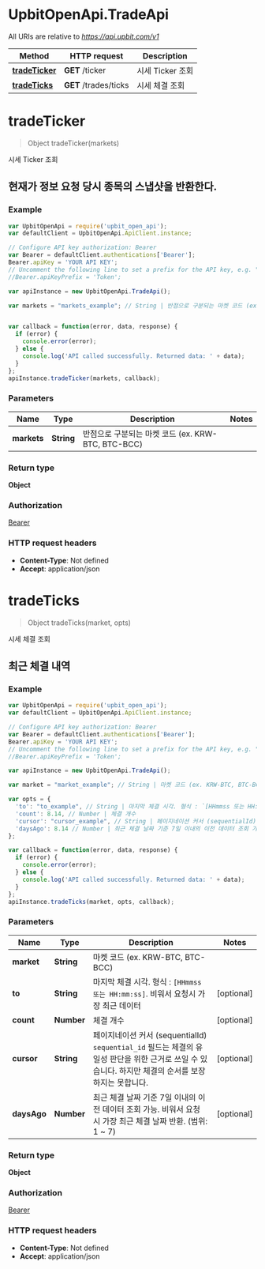 # UpbitOpenApi.TradeApi

All URIs are relative to *https://api.upbit.com/v1*

Method | HTTP request | Description
------------- | ------------- | -------------
[**tradeTicker**](TradeApi.md#tradeTicker) | **GET** /ticker | 시세 Ticker 조회
[**tradeTicks**](TradeApi.md#tradeTicks) | **GET** /trades/ticks | 시세 체결 조회


<a name="tradeTicker"></a>
# **tradeTicker**
> Object tradeTicker(markets)

시세 Ticker 조회

## 현재가 정보 요청 당시 종목의 스냅샷을 반환한다. 

### Example
```javascript
var UpbitOpenApi = require('upbit_open_api');
var defaultClient = UpbitOpenApi.ApiClient.instance;

// Configure API key authorization: Bearer
var Bearer = defaultClient.authentications['Bearer'];
Bearer.apiKey = 'YOUR API KEY';
// Uncomment the following line to set a prefix for the API key, e.g. "Token" (defaults to null)
//Bearer.apiKeyPrefix = 'Token';

var apiInstance = new UpbitOpenApi.TradeApi();

var markets = "markets_example"; // String | 반점으로 구분되는 마켓 코드 (ex. KRW-BTC, BTC-BCC) 


var callback = function(error, data, response) {
  if (error) {
    console.error(error);
  } else {
    console.log('API called successfully. Returned data: ' + data);
  }
};
apiInstance.tradeTicker(markets, callback);
```

### Parameters

Name | Type | Description  | Notes
------------- | ------------- | ------------- | -------------
 **markets** | **String**| 반점으로 구분되는 마켓 코드 (ex. KRW-BTC, BTC-BCC)  | 

### Return type

**Object**

### Authorization

[Bearer](../README.md#Bearer)

### HTTP request headers

 - **Content-Type**: Not defined
 - **Accept**: application/json

<a name="tradeTicks"></a>
# **tradeTicks**
> Object tradeTicks(market, opts)

시세 체결 조회

## 최근 체결 내역 

### Example
```javascript
var UpbitOpenApi = require('upbit_open_api');
var defaultClient = UpbitOpenApi.ApiClient.instance;

// Configure API key authorization: Bearer
var Bearer = defaultClient.authentications['Bearer'];
Bearer.apiKey = 'YOUR API KEY';
// Uncomment the following line to set a prefix for the API key, e.g. "Token" (defaults to null)
//Bearer.apiKeyPrefix = 'Token';

var apiInstance = new UpbitOpenApi.TradeApi();

var market = "market_example"; // String | 마켓 코드 (ex. KRW-BTC, BTC-BCC) 

var opts = { 
  'to': "to_example", // String | 마지막 체결 시각. 형식 : `[HHmmss 또는 HH:mm:ss]`. 비워서 요청시 가장 최근 데이터 
  'count': 8.14, // Number | 체결 개수 
  'cursor': "cursor_example", // String | 페이지네이션 커서 (sequentialId) `sequential_id` 필드는 체결의 유일성 판단을 위한 근거로 쓰일 수 있습니다. 하지만 체결의 순서를 보장하지는 못합니다. 
  'daysAgo': 8.14 // Number | 최근 체결 날짜 기준 7일 이내의 이전 데이터 조회 가능. 비워서 요청 시 가장 최근 체결 날짜 반환. (범위: 1 ~ 7) 
};

var callback = function(error, data, response) {
  if (error) {
    console.error(error);
  } else {
    console.log('API called successfully. Returned data: ' + data);
  }
};
apiInstance.tradeTicks(market, opts, callback);
```

### Parameters

Name | Type | Description  | Notes
------------- | ------------- | ------------- | -------------
 **market** | **String**| 마켓 코드 (ex. KRW-BTC, BTC-BCC)  | 
 **to** | **String**| 마지막 체결 시각. 형식 : `[HHmmss 또는 HH:mm:ss]`. 비워서 요청시 가장 최근 데이터  | [optional] 
 **count** | **Number**| 체결 개수  | [optional] 
 **cursor** | **String**| 페이지네이션 커서 (sequentialId) `sequential_id` 필드는 체결의 유일성 판단을 위한 근거로 쓰일 수 있습니다. 하지만 체결의 순서를 보장하지는 못합니다.  | [optional] 
 **daysAgo** | **Number**| 최근 체결 날짜 기준 7일 이내의 이전 데이터 조회 가능. 비워서 요청 시 가장 최근 체결 날짜 반환. (범위: 1 ~ 7)  | [optional] 

### Return type

**Object**

### Authorization

[Bearer](../README.md#Bearer)

### HTTP request headers

 - **Content-Type**: Not defined
 - **Accept**: application/json

